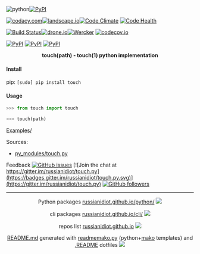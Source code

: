 ![python](https://img.shields.io/badge/language-python-blue.svg)[![PyPI](https://img.shields.io/pypi/pyversions/touch.svg)](https://pypi.python.org/pypi/touch)

[![codacy.com](https://img.shields.io/codacy/62edd379505f4df5b5551516f1e67d1d.svg)](https://www.codacy.com/app/russianidiot-github/touch-py/dashboard)[![landscape.io](https://landscape.io/github/russianidiot/touch.py/master/landscape.svg?style=flat)](https://landscape.io/github/russianidiot/touch.py/master)[![Code Climate](https://img.shields.io/codeclimate/github/russianidiot/touch.py.svg)](https://codeclimate.com/github/russianidiot/touch.py)
[![Code Health](https://scrutinizer-ci.com/g/russianidiot/touch.py/badges/quality-score.png?b=master)](https://scrutinizer-ci.com/g/russianidiot/touch.py)

[![Build Status](https://travis-ci.org/russianidiot/touch.py.svg?branch=master)](https://travis-ci.org/russianidiot/touch.py)[![drone.io](https://drone.io/github.com/russianidiot/touch.py/status.png)](https://drone.io/github.com/russianidiot/touch.py)[![Wercker](https://app.wercker.com/status/f4aad433c23eabaf67c27cd8ca6154f9/s/master)](https://app.wercker.com/#applications/570abb0b3f1a891374020621/)
[![codecov.io](https://codecov.io/github/russianidiot/touch.py/coverage.svg?branch=master)](https://codecov.io/github/russianidiot/touch.py?branch=master)

[![PyPI](https://img.shields.io/pypi/v/touch.svg)](https://pypi.python.org/pypi/touch)
[![PyPI](https://img.shields.io/pypi/dm/touch.svg)](https://pypi.python.org/pypi/touch)
[![PyPI](https://img.shields.io/pypi/dd/touch.svg)](https://pypi.python.org/pypi/touch)

<p align="center">
    <b>touch(path) - touch(1) python implementation</b>
</p>

#### Install

pip: 
`[sudo] pip install touch`

#### Usage

```python
>>> from touch import touch

>>> touch(path)
```

[Examples/](https://github.com/russianidiot/touch.py/tree/master/Examples)

Sources:
*	[py_modules/touch.py](https://github.com/russianidiot/touch.py/blob/master/py_modules/touch.py)

Feedback
[![GitHub issues](https://img.shields.io/github/issues/russianidiot/touch.py.svg)](https://github.com/russianidiot/touch.py/issues)
[![Join the chat at https://gitter.im/russianidiot/touch.py](https://badges.gitter.im/russianidiot/touch.py.svg)](https://gitter.im/russianidiot/touch.py)
[![GitHub followers](https://img.shields.io/github/followers/russianidiot.svg?style=social&label=Follow)](https://github.com/russianidiot)

* * *

<p align="center">
	Python packages <a href="http://russianidiot.github.io/python/">russianidiot.github.io/python/</a>
	<img src="http://russianidiot.github.io/images/python/16.png" />
</p>
<p align="center">
	cli packages <a href="http://russianidiot.github.io/python/">russianidiot.github.io/cli/</a>
<img src="http://russianidiot.github.io/images/cli/16.png" />
</p>

<p align="center">
	repos list <a href="http://russianidiot.github.io/">russianidiot.github.io</a> <img src="http://russianidiot.github.io/images/star/16.png" />
</p>

<p align="center">
	<a href="https://raw.githubusercontent.com/russianidiot/touch.py/master/README.md">README.md</a> generated with <a href="https://github.com/russianidiot/readme-mako.py">readmemako.py</a> (python+<a href="http://www.makotemplates.org/">mako</a> templates) and <a href="https://github.com/russianidiot-dotfiles/.README">.README</a> dotfiles 
<img src="http://russianidiot.github.io/images/book/16.png">
</p>
